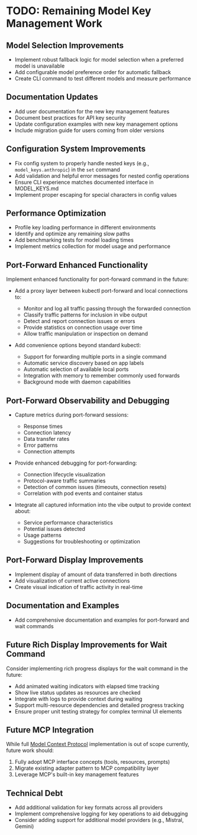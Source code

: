 # TODO: Remaining Model Key Management Work

## Model Selection Improvements
- Implement robust fallback logic for model selection when a preferred model is unavailable
- Add configurable model preference order for automatic fallback
- Create CLI command to test different models and measure performance

## Documentation Updates
- Add user documentation for the new key management features
- Document best practices for API key security
- Update configuration examples with new key management options
- Include migration guide for users coming from older versions

## Configuration System Improvements
- Fix config system to properly handle nested keys (e.g., `model_keys.anthropic`) in the `set` command
- Add validation and helpful error messages for nested config operations
- Ensure CLI experience matches documented interface in MODEL_KEYS.md
- Implement proper escaping for special characters in config values

## Performance Optimization
- Profile key loading performance in different environments
- Identify and optimize any remaining slow paths
- Add benchmarking tests for model loading times
- Implement metrics collection for model usage and performance

## Port-Forward Enhanced Functionality

Implement enhanced functionality for port-forward command in the future:

- Add a proxy layer between kubectl port-forward and local connections to:
  - Monitor and log all traffic passing through the forwarded connection
  - Classify traffic patterns for inclusion in vibe output
  - Detect and report connection issues or errors
  - Provide statistics on connection usage over time
  - Allow traffic manipulation or inspection on demand

- Add convenience options beyond standard kubectl:
  - Support for forwarding multiple ports in a single command
  - Automatic service discovery based on app labels
  - Automatic selection of available local ports
  - Integration with memory to remember commonly used forwards
  - Background mode with daemon capabilities

## Port-Forward Observability and Debugging

- Capture metrics during port-forward sessions:
  - Response times
  - Connection latency
  - Data transfer rates
  - Error patterns
  - Connection attempts

- Provide enhanced debugging for port-forwarding:
  - Connection lifecycle visualization
  - Protocol-aware traffic summaries
  - Detection of common issues (timeouts, connection resets)
  - Correlation with pod events and container status

- Integrate all captured information into the vibe output to provide context about:
  - Service performance characteristics
  - Potential issues detected
  - Usage patterns
  - Suggestions for troubleshooting or optimization

## Port-Forward Display Improvements
- Implement display of amount of data transferred in both directions
- Add visualization of current active connections
- Create visual indication of traffic activity in real-time

## Documentation and Examples
- Add comprehensive documentation and examples for port-forward and wait commands

## Future Rich Display Improvements for Wait Command
Consider implementing rich progress displays for the wait command in the future:
- Add animated waiting indicators with elapsed time tracking
- Show live status updates as resources are checked
- Integrate with logs to provide context during waiting
- Support multi-resource dependencies and detailed progress tracking
- Ensure proper unit testing strategy for complex terminal UI elements

## Future MCP Integration
While full [Model Context Protocol](https://github.com/modelcontextprotocol/python-sdk) implementation is out of scope currently, future work should:

1. Fully adopt MCP interface concepts (tools, resources, prompts)
2. Migrate existing adapter pattern to MCP compatibility layer
3. Leverage MCP's built-in key management features

## Technical Debt
- Add additional validation for key formats across all providers
- Implement comprehensive logging for key operations to aid debugging
- Consider adding support for additional model providers (e.g., Mistral, Gemini)
